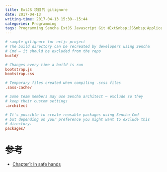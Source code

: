 ```yaml
---
title: ExtJS 项目的 gitignore
date: 2017-04-13
writing-time: 2017-04-13 15:39--15:44
categories: Programming
tags: Programming Sencha ExtJS Javascript Git 《Ext&nbsp;JS&nbsp;Application&nbsp;Development&nbsp;Blueprints》
---
```



```ini
# sample gitignore for extjs project
# The build directory can be recreated by developers using Sencha
# Cmd – it should be excluded from the repo
build/

# Changes every time a build is run
bootstrap.js
bootstrap.css

# Temporary files created when compiling .scss files
.sass-cache/

# Some team members may use Sencha architect – exclude so they
# keep their custom settings
.architect

# It's possible to create reusable packages using Sencha Cmd
# but depending on your preference you might want to exclude this
# directory.
packages/
```


# 参考 

+ [Chapter1: In safe hands](https://www.amazon.com/Ext-JS-Application-Development-Blueprints/dp/1784395307/)

